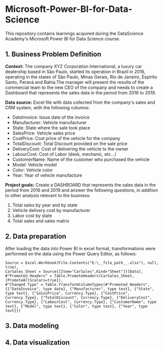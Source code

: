 # Microsoft-Power-BI-for-Data-Science
This repository contains learnings acquired during the DataScience Academy's Microsoft Power BI for Data Science course.

## 1. Business Problem Definition
**Context:** The company XYZ Corporation International, a luxury car dealership based in São Paulo, started its operation in Brazil in 2016, operating in the states of São Paulo, Minas Gerais, Rio de Janeiro, Espírito Santo, Paraná and Bahia.The manager will present the results of the commercial team to the new CEO of the company and needs to create a Dashboard that represents the sales data in the period from 2016 to 2019.

**Data source:** Excel file with data collected from the company's sales and CRM system, with the following columns:
* DateInvoice: Issue date of the invoice
* Manufacturer: Vehicle manufacturer
* State: State where the sale took place
* SalesPrice: Vehicle sales price
* CostPrice: Cost price of the vehicle for the company
* TotalDiscount: Total Discount provided on the sale price
* DeliveryCost: Cost of delivering the vehicle to the owner
* LabourCost: Cost of Labor (desk, mechanic, etc...)
* CustomerName: Name of the customer who purchased the vehicle
* Model: Vehicle model
* Color: Vehicle color
* Year: Year of vehicle manufacture

**Project goals:** Create a DASHBOARD that represents the sales data in the period from 2016 and 2019 and answer the following questions, in addition to other analysis relevant to the business:

  1. Total sales by year and by state
  2. Vehicle delivery cost by manufacturer
  3. Labor cost by state
  4. Total sales and sales matrix

## 2. Data preparation
After loading the data into Power BI in excel format, transformations were performed on the data using the Power Query Editor, as follows:

```
Source = Excel.Workbook(File.Contents("E:\__file_path__.xlsx"), null, true),
CarSales_Sheet = Source{[Item="CarSales",Kind="Sheet"]}[Data],
#"Promoted Headers" = Table.PromoteHeaders(CarSales_Sheet, [PromoteAllScalars=true]),
#"Changed Type" = Table.TransformColumnTypes(#"Promoted Headers",{{"DateInvoice", type date}, {"Manufacturer", type text}, {"State", type text}, {"SalesPrice", Currency.Type}, {"CostPrice", Currency.Type}, {"TotalDiscount", Currency.Type}, {"DeliveryCost", Currency.Type}, {"LabourCost", Currency.Type}, {"CustomerName", type text}, {"Model", type text}, {"Color", type text}, {"Year", type text}})
```

## 3. Data modeling

## 4. Data visualization
